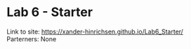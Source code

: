 # Lab 6 - Starter
Link to site: https://xander-hinrichsen.github.io/Lab6_Starter/ 
\
Parterners: None
